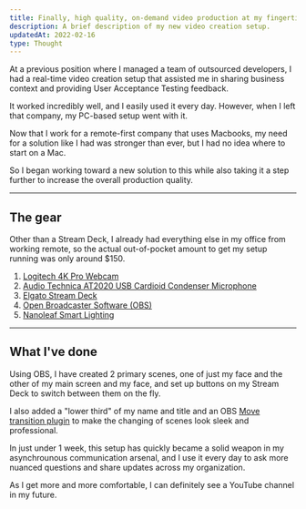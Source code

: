 ```yaml
---
title: Finally, high quality, on-demand video production at my fingertips
description: A brief description of my new video creation setup.
updatedAt: 2022-02-16
type: Thought
---
```


At a previous position where I managed a team of outsourced developers, I had a real-time video creation setup that assisted me in sharing business context and providing User Acceptance Testing feedback.

It worked incredibly well, and I easily used it every day. However, when I left that company, my PC-based setup went with it.

Now that I work for a remote-first company that uses Macbooks, my need for a solution like I had was stronger than ever, but I had no idea where to start on a Mac.

So I began working toward a new solution to this while also taking it a step further to increase the overall production quality.

---

## The gear

Other than a Stream Deck, I already had everything else in my office from working remote, so the actual out-of-pocket amount to get my setup running was only around $150.

1. [Logitech 4K Pro Webcam](https://www.logitech.com/en-us/products/webcams/4kprowebcam.960-001390.html?utm_campaign=dr&utm_source=google&utm_medium=pla&cvosrc=cse.google.%7Bkeyword%7D&cvo_campaign=brand&cvo_crid=%7Bcreative%7D&cvokid=%7Bprofile_id%7D%7C%7Baff_code%7D&gclid=%7Bgclid_value%7D&prodsku=%7Bproduct_id%7D&gclid=EAIaIQobChMInaKDqKSX9gIVylByCh22JQ6-EAQYCCABEgKhkPD_BwE#buy)
2. [Audio Technica AT2020 USB Cardioid Condenser Microphone](https://www.audio-technica.com/en-us/at2020usb)
3. [Elgato Stream Deck](https://www.elgato.com/en/stream-deck)
4. [Open Broadcaster Software (OBS)](https://obsproject.com/)
5. [Nanoleaf Smart Lighting](https://nanoleaf.me/en-US/)

---

## What I've done

Using OBS, I have created 2 primary scenes, one of just my face and the other of my main screen and my face, and set up buttons on my Stream Deck to switch between them on the fly.

I also added a "lower third" of my name and title and an OBS [Move transition plugin](https://obsproject.com/forum/resources/move-transition.913/download) to make the changing of scenes look sleek and professional.

In just under 1 week, this setup has quickly became a solid weapon in my asynchrounous communication arsenal, and I use it every day to ask more nuanced questions and share updates across my organization.

As I get more and more comfortable, I can definitely see a YouTube channel in my future.
